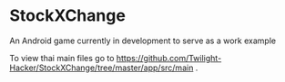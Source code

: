 # StockXChange
An Android game currently in development to serve as a work example

To view thai main files go to https://github.com/Twilight-Hacker/StockXChange/tree/master/app/src/main .
